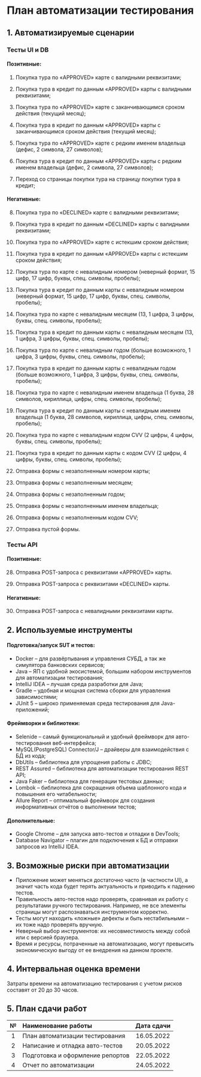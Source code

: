 # План автоматизации тестирования

## 1. Автоматизируемые сценарии

### Тесты UI и DB

#### Позитивные:

1. Покупка тура по «APPROVED» карте с валидными реквизитами;

2. Покупка тура в кредит по данным «APPROVED» карты с валидными реквизитами;

3. Покупка тура по «APPROVED» карте с заканчивающимся сроком действия (текущий месяц);

4. Покупка тура в кредит по данным «APPROVED» карты с заканчивающимся сроком действия (текущий месяц);

5. Покупка тура по «APPROVED» карте с редким именем владельца (дефис, 2 символа, 27 символов);

6. Покупка тура в кредит по данным «APPROVED» карты с редким именем владельца (дефис, 2 символа, 27 символов);

7. Переход со страницы покупки тура на страницу покупки тура в кредит;

#### Негативные:

8. Покупка тура по «DECLINED» карте с валидными реквизитами;

9. Покупка тура в кредит по данным «DECLINED» карты с валидными реквизитами;

10. Покупка тура по «APPROVED» карте с истекшим сроком действия;

11. Покупка тура в кредит по данным «APPROVED» карты с истекшим сроком действия;

12. Покупка тура по карте с невалидным номером
    (неверный формат, 15 цифр, 17 цифр, буквы, спец. символы, пробелы);

13. Покупка тура в кредит по данным карты с невалидным номером
    (неверный формат, 15 цифр, 17 цифр, буквы, спец. символы, пробелы);

14. Покупка тура по карте с невалидным месяцем
    (13, 1 цифра, 3 цифры, буквы, спец. символы, пробелы);

15. Покупка тура в кредит по данным карты с невалидным месяцем
    (13, 1 цифра, 3 цифры, буквы, спец. символы, пробелы);

16. Покупка тура по карте с невалидным годом
    (больше возможного, 1 цифра, 3 цифры, буквы, спец. символы, пробелы);

17. Покупка тура в кредит по данным карты с невалидным годом
    (больше возможного, 1 цифра, 3 цифры, буквы, спец. символы, пробелы);

18. Покупка тура по карте с невалидным именем владельца
    (1 буква, 28 символов, кириллица, цифры, спец. символы, пробелы);

19. Покупка тура в кредит по данным карты с невалидным именем владельца
    (1 буква, 28 символов, кириллица, цифры, спец. символы, пробелы);

20. Покупка тура по карте с невалидным кодом CVV
    (2 цифры, 4 цифры, буквы, спец. символы, пробелы);

21. Покупка тура в кредит по данным карты с кодом CVV
    (2 цифры, 4 цифры, буквы, спец. символы, пробелы);

22. Отправка формы с незаполненным номером карты;

23. Отправка формы с незаполненным месяцем;

24. Отправка формы с незаполненным годом;

25. Отправка формы с незаполненным именем владельца;

26. Отправка формы с незаполненным кодом CVV;

27. Отправка пустой формы.

### Тесты API

#### Позитивные:

28. Отправка POST-запроса с реквизитами «APPROVED» карты.

29. Отправка POST-запроса с реквизитами «DECLINED» карты.

#### Негативные:

30. Отправка POST-запроса с невалидными реквизитами карты.

## 2. Используемые инструменты

#### Подготовка/запуск SUT и тестов:
* Docker – для развёртывания и управления СУБД, а так же симулятора банковских сервисов;
* Java – ЯП с удобной экосистемой, большим набором инструментов для автоматизации тестирования;
* IntelliJ IDEA – лучшая среда разработки для Java;
* Gradle – удобная и мощная система сборки для управления зависимостями;
* JUnit 5 – широко применяемая среда тестирования для Java-приложений;

#### Фреймворки и библиотеки:
* Selenide – самый функциональный и удобный фреймворк для авто-тестирования веб-интерфейса;
* MySQL(PostgreSQL) Connector/J – драйверы для взаимодействия с БД из кода;
* DbUtils – библиотека для упрощения работы с JDBC;
* REST Assured – библиотека для автоматизации тестирования REST API;
* Java Faker – библиотека для генерации тестовых данных;
* Lombok – библиотека для сокращения объема шаблонного кода и повышения его читабельности;
* Allure Report – оптимальный фреймворк для создания информативных отчётов о выполнении тестов;

#### Дополнительные:
* Google Chrome – для запуска авто-тестов и отладки в DevTools;
* Database Navigator – плагин для подключения к БД и отправки запросов из IntelliJ IDEA.

## 3. Возможные риски при автоматизации
* Приложение может меняться достаточно часто (в частности UI), а значит часть кода будет терять актуальность
  и приводить к падению тестов.
* Правильность авто-тестов надо проверять, сравнивая их работу с результатами ручного тестирования.
  Например, не все элементы страницы могут распознаваться инструментом корректно.
* Тесты могут находить «ложные» дефекты и быть нестабильными – их тоже надо проверять вручную.
* Неверный выбор инструментов: их несовместимость между собой или с версией браузера.
* Время и ресурсы, потраченные на автоматизацию, могут превысить экономическую выгоду от ее внедрения
  на данном проекте.

## 4. Интервальная оценка времени
Затраты времени на автоматизацию тестирования с учетом рисков составят от 20 до 30 часов.

## 5. План сдачи работ
|  №  | Наименование работы              | Дата сдачи |
|:---:|:---------------------------------|:----------:|
|  1  | План автоматизации тестирования  | 16.05.2022 |
|  2  | Написание и отладка авто-тестов  | 20.05.2022 |
|  3  | Подготовка и оформление репортов | 22.05.2022 |
|  4  | Отчет по автоматизации           | 24.05.2022 |
